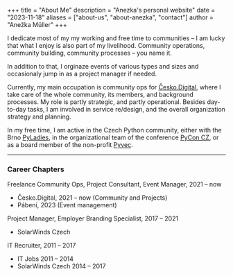 +++ 
title = "About Me" 
description = "Anezka's personal website" 
date = "2023-11-18" 
aliases = ["about-us", "about-anezka", "contact"] 
author = "Anežka Müller" 
+++


I dedicate most of my my working and free time to communities – I am lucky that what I enjoy is also part of my livelihood.
Community operations, community building, community processes – you name it.

In addition to that, I orginaze events of various types and sizes and occasionaly jump in as a project manager if needed.

Currently, my main occupation is community ops for [Česko.Digital](https://cesko.digital/), where I take care of the whole community, its members, and background processes.
My role is partly strategic, and partly operational. Besides day-to-day tasks, I am involved in service re/design, and the overall organization strategy and planning.

In my free time, I am active in the Czech Python community, either with the Brno [PyLadies](https://pyladies.cz/), in the organizational team of the conference [PyCon CZ](https://cz.pycon.org/2023/), or as a board member of the non-profit [Pyvec](https://pyvec.org/).

---

### Career Chapters

Freelance Community Ops, Project Consultant, Event Manager, 2021 – now
* Česko.Digital, 2021 – now (Community and Projects)
* Pábení, 2023 (Event management) 

Project Manager, Employer Branding Specialist, 2017 – 2021
* SolarWinds Czech

IT Recruiter, 2011 – 2017
* IT Jobs 2011 – 2014
* SolarWinds Czech 2014 – 2017
